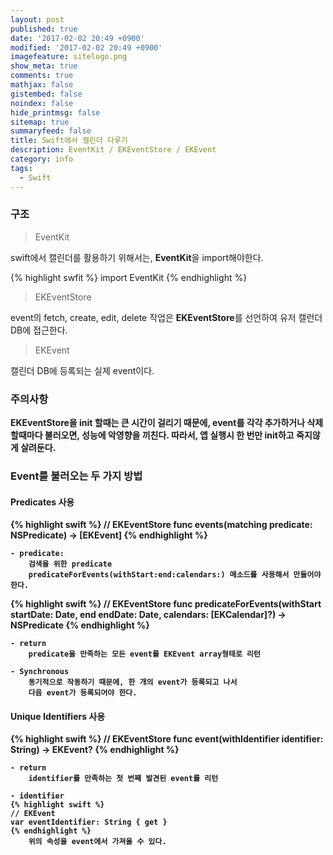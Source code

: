 ```yaml
---
layout: post
published: true
date: '2017-02-02 20:49 +0900'
modified: '2017-02-02 20:49 +0900'
imagefeature: sitelogo.png
show_meta: true
comments: true
mathjax: false
gistembed: false
noindex: false
hide_printmsg: false
sitemap: true
summaryfeed: false
title: Swift에서 캘린더 다루기
description: EventKit / EKEventStore / EKEvent
category: info
tags:
  - Swift
---
```

### 구조
> EventKit

swift에서 캘린더를 활용하기 위해서는, <strong>EventKit</strong>을 import해야한다.

{% highlight swfit %}
import EventKit
{% endhighlight %}

> EKEventStore

event의 fetch, create, edit, delete 작업은 <strong>EKEventStore</strong>를 선언하여 유저 캘런더 DB에 접근한다.

> EKEvent

캘린더 DB에 등록되는 실제 event이다.

### 주의사항
<strong>EKEventStore<strong>을 init 할때는 큰 시간이 걸리기 때문에,
event를 각각 추가하거나 삭제할때마다 불러오면, 성능에 악영향을 끼친다.
따라서, 앱 실행시 한 번만 init하고 죽지않게 살려둔다.

### Event를 불러오는 두 가지 방법

#### Predicates 사용
{% highlight swift %}
// EKEventStore
func events(matching predicate: NSPredicate) -> [EKEvent]
{% endhighlight %}

	- predicate:
		검색을 위한 predicate
		predicateForEvents(withStart:end:calendars:) 메소드를 사용해서 만들어야 한다.
        
{% highlight swift %}
// EKEventStore
func predicateForEvents(withStart startDate: Date, end endDate: Date, calendars: [EKCalendar]?) -> NSPredicate
{% endhighlight %}

	- return
		predicate을 만족하는 모든 event를 EKEvent array형태로 리턴
        
    - Synchronous
		동기적으로 작동하기 때문에, 한 개의 event가 등록되고 나서
		다음 event가 등록되어야 한다.


#### Unique Identifiers 사용
{% highlight swift %}
// EKEventStore
func event(withIdentifier identifier: String) -> EKEvent?
{% endhighlight %}

	- return
		identifier를 만족하는 첫 번째 발견된 event를 리턴
        
    - identifier
    {% highlight swift %}
    // EKEvent
    var eventIdentifier: String { get }
    {% endhighlight %}
		위의 속성을 event에서 가져올 수 있다.
